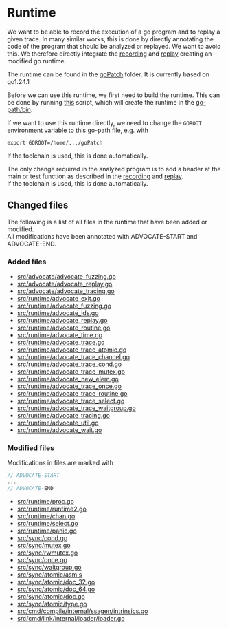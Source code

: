 # Runtime

We want to be able to record the execution of a go program and to
replay a given trace. In many similar works, this is done by directly
annotating the code of the program that should be analyzed or replayed.
We want to avoid this. We therefore directly integrate the [recording](recording.md)
and [replay](replay.md) creating an modified go runtime.

The runtime can be found in the [goPatch](../goPatch/) folder.
It is currently based on go1.24.1

Before we can use this runtime, we first need to build the runtime.
This can be done by running [this](../goPatch/src/make.bash) script,
which will create the runtime in the [go-path/bin](../goPatch/bin/).

If we want to use this runtime directly, we need to change the
`GOROOT` environment variable to this go-path file, e.g. with

```shell
export GOROOT=/home/.../goPatch
```

If the toolchain is used, this is done automatically.

The only change required in the analyzed program is to add
a header at the main or test function as described in the [recording](recording.md)
and [replay](replay.md).\
If the toolchain is used, this is done automatically.

## Changed files

The following is a list of all files in the runtime that have been added or modified.\
All modifications have been annotated with ADVOCATE-START and ADVOCATE-END.

### Added files

- [src/advocate/advocate_fuzzing.go](../goPatch/src/advocate/advocate_fuzzing.go)
- [src/advocate/advocate_replay.go](../goPatch/src/advocate/advocate_replay.go)
- [src/advocate/advocate_tracing.go](../goPatch/src/advocate/advocate_tracing.go)
- [src/runtime/advocate_exit.go](../goPatch/src/runtime/advocate_exit.go)
- [src/runtime/advocate_fuzzing.go](../goPatch/src/runtime/advocate_fuzzing.go)
- [src/runtime/advocate_ids.go](../goPatch/src/runtime/advocate_ids.go)
- [src/runtime/advocate_replay.go](../goPatch/src/runtime/advocate_replay.go)
- [src/runtime/advocate_routine.go](../goPatch/src/runtime/advocate_routine.go)
- [src/runtime/advocate_time.go](../goPatch/src/runtime/advocate_time.go)
- [src/runtime/advocate_trace.go](../goPatch/src/runtime/advocate_trace.go)
- [src/runtime/advocate_trace_atomic.go](../goPatch/src/runtime/advocate_trace_atomic.go)
- [src/runtime/advocate_trace_channel.go](../goPatch/src/runtime/advocate_trace_channel.go)
- [src/runtime/advocate_trace_cond.go](../goPatch/src/runtime/advocate_trace_cond.go)
- [src/runtime/advocate_trace_mutex.go](../goPatch/src/runtime/advocate_trace_mutex.go)
- [src/runtime/advocate_new_elem.go](../goPatch/src/runtime/advocate_trace_new_elem.go)
- [src/runtime/advocate_trace_once.go](../goPatch/src/runtime/advocate_trace_once.go)
- [src/runtime/advocate_trace_routine.go](../goPatch/src/runtime/advocate_trace_routine.go)
- [src/runtime/advocate_trace_select.go](../goPatch/src/runtime/advocate_trace_select.go)
- [src/runtime/advocate_trace_waitgroup.go](../goPatch/src/runtime/advocate_trace_waitgroup.go)
- [src/runtime/advocate_tracing.go](../goPatch/src/runtime/advocate_tracing.go)
- [src/runtime/advocate_util.go](../goPatch/src/runtime/advocate_util.go)
- [src/runtime/advocate_wait.go](../goPatch/src/runtime/advocate_wait.go)

### Modified files

Modifications in files are marked with

```go
// ADVOCATE-START
...
// ADVOCATE-END
```

- [src/runtime/proc.go](../goPatch/src/runtime/proc.go)
- [src/runtime/runtime2.go](../goPatch/src/runtime/runtime2.go)
- [src/runtime/chan.go](../goPatch/src/runtime/chan.go)
- [src/runtime/select.go](../goPatch/src/runtime/select.go)
- [src/runtime/panic.go](../goPatch/src/runtime/panic.go)
- [src/sync/cond.go](../goPatch/src/sync/cond.go)
- [src/sync/mutex.go](../goPatch/src/sync/mutex.go)
- [src/sync/rwmutex.go](../goPatch/src/sync/rwmutex.go)
- [src/sync/once.go](../goPatch/src/sync/once.go)
- [src/sync/waitgroup.go](../goPatch/src/sync/waitgroup.go)
- [src/sync/atomic/asm.s](../goPatch/src/sync/atomic/asm.s)
- [src/sync/atomic/doc_32.go](../goPatch/src/sync/atomic/doc_32.go)
- [src/sync/atomic/doc_64.go](../goPatch/src/sync/atomic/doc_64.go)
- [src/sync/atomic/doc.go](../goPatch/src/sync/atomic/doc.go)
- [src/sync/atomic/type.go](../goPatch/src/sync/atomic/type.go)
- [src/cmd/compile/internal/ssagen/intrinsics.go](../goPatch/src/cmd/compile/internal/ssagen/intrinsics.go)
- [src/cmd/link/internal/loader/loader.go](../goPatch/src/cmd/link/internal/loader/loader.go)
